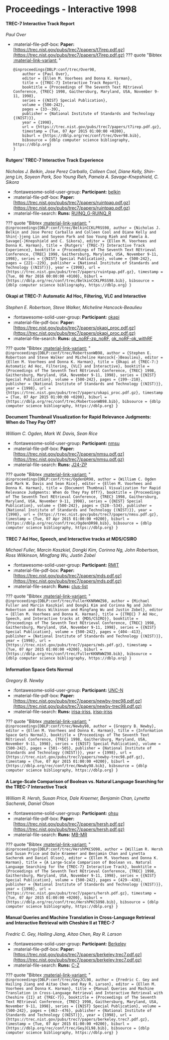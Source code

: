 # Proceedings - Interactive 1998 

#### TREC-7 Interactive Track Report

_Paul Over_

- :material-file-pdf-box: **Paper:** [https://trec.nist.gov/pubs/trec7/papers/t7irep.pdf.gz](https://trec.nist.gov/pubs/trec7/papers/t7irep.pdf.gz)
??? quote "Bibtex [:material-link-variant:](https://dblp.org/rec/conf/trec/Over98.bib) "
	```
	@inproceedings{DBLP:conf/trec/Over98,
		author = {Paul Over},
		editor = {Ellen M. Voorhees and Donna K. Harman},
		title = {{TREC-7} Interactive Track Report},
		booktitle = {Proceedings of The Seventh Text REtrieval Conference, {TREC} 1998, Gaithersburg, Maryland, USA, November 9-11, 1998},
		series = {{NIST} Special Publication},
		volume = {500-242},
		pages = {33--39},
		publisher = {National Institute of Standards and Technology {(NIST)}},
		year = {1998},
		url = {https://trec.nist.gov/pubs/trec7/papers/t7irep.pdf.gz},
		timestamp = {Tue, 07 Apr 2015 01:00:00 +0200},
		biburl = {https://dblp.org/rec/conf/trec/Over98.bib},
		bibsource = {dblp computer science bibliography, https://dblp.org}
	}
	```

#### Rutgers' TREC-7 Interactive Track Experience

_Nicholas J. Belkin, Jose Perez Carballo, Colleen Cool, Diane Kelly, Shin-jeng Lin, Soyeon Park, Soo Young Rieh, Pamela A. Savage-Knepshield, C. Sikora_

- :fontawesome-solid-user-group: **Participant:** [belkin](./participants.md#belkin)
- :material-file-pdf-box: **Paper:** [https://trec.nist.gov/pubs/trec7/papers/ruintpap.pdf.gz](https://trec.nist.gov/pubs/trec7/papers/ruintpap.pdf.gz)
- :material-file-search: **Runs:** [RUINQ_G-RUINQ_R](./runs.md#ruinq_g-ruinq_r)

??? quote "Bibtex [:material-link-variant:](https://dblp.org/rec/conf/trec/BelkinCCKLPRSS98.bib) "
	```
	@inproceedings{DBLP:conf/trec/BelkinCCKLPRSS98,
		author = {Nicholas J. Belkin and Jose Perez Carballo and Colleen Cool and Diane Kelly and Shin{-}jeng Lin and Soyeon Park and Soo Young Rieh and Pamela A. Savage{-}Knepshield and C. Sikora},
		editor = {Ellen M. Voorhees and Donna K. Harman},
		title = {Rutgers' {TREC-7} Interactive Track Experience},
		booktitle = {Proceedings of The Seventh Text REtrieval Conference, {TREC} 1998, Gaithersburg, Maryland, USA, November 9-11, 1998},
		series = {{NIST} Special Publication},
		volume = {500-242},
		pages = {221--229},
		publisher = {National Institute of Standards and Technology {(NIST)}},
		year = {1998},
		url = {https://trec.nist.gov/pubs/trec7/papers/ruintpap.pdf.gz},
		timestamp = {Tue, 08 Mar 2016 00:00:00 +0100},
		biburl = {https://dblp.org/rec/conf/trec/BelkinCCKLPRSS98.bib},
		bibsource = {dblp computer science bibliography, https://dblp.org}
	}
	```

#### Okapi at TREC-7: Automatic Ad Hoc, Filtering, VLC and Interactive

_Stephen E. Robertson, Steve Walker, Micheline Hancock-Beaulieu_

- :fontawesome-solid-user-group: **Participant:** [okapi](./participants.md#okapi)
- :material-file-pdf-box: **Paper:** [https://trec.nist.gov/pubs/trec7/papers/okapi_proc.pdf.gz](https://trec.nist.gov/pubs/trec7/papers/okapi_proc.pdf.gz)
- :material-file-search: **Runs:** [ok_noRF-zp_noRF](./runs.md#ok_norf-zp_norf), [ok_noRF-ok_withRF](./runs.md#ok_norf-ok_withrf)

??? quote "Bibtex [:material-link-variant:](https://dblp.org/rec/conf/trec/RobertsonWB98.bib) "
	```
	@inproceedings{DBLP:conf/trec/RobertsonWB98,
		author = {Stephen E. Robertson and Steve Walker and Micheline Hancock{-}Beaulieu},
		editor = {Ellen M. Voorhees and Donna K. Harman},
		title = {Okapi at {TREC-7:} Automatic Ad Hoc, Filtering, {VLC} and Interactive},
		booktitle = {Proceedings of The Seventh Text REtrieval Conference, {TREC} 1998, Gaithersburg, Maryland, USA, November 9-11, 1998},
		series = {{NIST} Special Publication},
		volume = {500-242},
		pages = {199--210},
		publisher = {National Institute of Standards and Technology {(NIST)}},
		year = {1998},
		url = {https://trec.nist.gov/pubs/trec7/papers/okapi_proc.pdf.gz},
		timestamp = {Tue, 07 Apr 2015 01:00:00 +0200},
		biburl = {https://dblp.org/rec/conf/trec/RobertsonWB98.bib},
		bibsource = {dblp computer science bibliography, https://dblp.org}
	}
	```

#### Document Thumbnail Visualization for Rapid Relevance Judgments: When  do They Pay Off?

_William C. Ogden, Mark W. Davis, Sean Rice_

- :fontawesome-solid-user-group: **Participant:** [nmsu](./participants.md#nmsu)
- :material-file-pdf-box: **Paper:** [https://trec.nist.gov/pubs/trec7/papers/nmsu.pdf.gz](https://trec.nist.gov/pubs/trec7/papers/nmsu.pdf.gz)
- :material-file-search: **Runs:** [J24-ZP](./runs.md#j24-zp)

??? quote "Bibtex [:material-link-variant:](https://dblp.org/rec/conf/trec/OgdenDR98.bib) "
	```
	@inproceedings{DBLP:conf/trec/OgdenDR98,
		author = {William C. Ogden and Mark W. Davis and Sean Rice},
		editor = {Ellen M. Voorhees and Donna K. Harman},
		title = {Document Thumbnail Visualization for Rapid Relevance Judgments: When do They Pay Off?},
		booktitle = {Proceedings of The Seventh Text REtrieval Conference, {TREC} 1998, Gaithersburg, Maryland, USA, November 9-11, 1998},
		series = {{NIST} Special Publication},
		volume = {500-242},
		pages = {528--534},
		publisher = {National Institute of Standards and Technology {(NIST)}},
		year = {1998},
		url = {https://trec.nist.gov/pubs/trec7/papers/nmsu.pdf.gz},
		timestamp = {Tue, 07 Apr 2015 01:00:00 +0200},
		biburl = {https://dblp.org/rec/conf/trec/OgdenDR98.bib},
		bibsource = {dblp computer science bibliography, https://dblp.org}
	}
	```

#### TREC 7 Ad Hoc, Speech, and Interactive tracks at MDS/CSIRO

_Michael Fuller, Marcin Kaszkiel, Dongki Kim, Corinna Ng, John Robertson, Ross Wilkinson, Mingfang Wu, Justin Zobel_

- :fontawesome-solid-user-group: **Participant:** [RMIT](./participants.md#rmit)
- :material-file-pdf-box: **Paper:** [https://trec.nist.gov/pubs/trec7/papers/mds.pdf.gz](https://trec.nist.gov/pubs/trec7/papers/mds.pdf.gz)
- :material-file-search: **Runs:** [clus-list](./runs.md#clus-list)

??? quote "Bibtex [:material-link-variant:](https://dblp.org/rec/conf/trec/FullerKKNRWWZ98.bib) "
	```
	@inproceedings{DBLP:conf/trec/FullerKKNRWWZ98,
		author = {Michael Fuller and Marcin Kaszkiel and Dongki Kim and Corinna Ng and John Robertson and Ross Wilkinson and Mingfang Wu and Justin Zobel},
		editor = {Ellen M. Voorhees and Donna K. Harman},
		title = {{TREC} 7 Ad Hoc, Speech, and Interactive tracks at {MDS/CSIRO}},
		booktitle = {Proceedings of The Seventh Text REtrieval Conference, {TREC} 1998, Gaithersburg, Maryland, USA, November 9-11, 1998},
		series = {{NIST} Special Publication},
		volume = {500-242},
		pages = {404--413},
		publisher = {National Institute of Standards and Technology {(NIST)}},
		year = {1998},
		url = {https://trec.nist.gov/pubs/trec7/papers/mds.pdf.gz},
		timestamp = {Tue, 07 Apr 2015 01:00:00 +0200},
		biburl = {https://dblp.org/rec/conf/trec/FullerKKNRWWZ98.bib},
		bibsource = {dblp computer science bibliography, https://dblp.org}
	}
	```

#### Information Space Gets Normal

_Gregory B. Newby_

- :fontawesome-solid-user-group: **Participant:** [UNC-N](./participants.md#unc-n)
- :material-file-pdf-box: **Paper:** [https://trec.nist.gov/pubs/trec7/papers/newby-trec98.pdf.gz](https://trec.nist.gov/pubs/trec7/papers/newby-trec98.pdf.gz)
- :material-file-search: **Runs:** [irisa-iriss](./runs.md#irisa-iriss), [irisp-iriss](./runs.md#irisp-iriss)

??? quote "Bibtex [:material-link-variant:](https://dblp.org/rec/conf/trec/Newby98.bib) "
	```
	@inproceedings{DBLP:conf/trec/Newby98,
		author = {Gregory B. Newby},
		editor = {Ellen M. Voorhees and Donna K. Harman},
		title = {Information Space Gets Normal},
		booktitle = {Proceedings of The Seventh Text REtrieval Conference, {TREC} 1998, Gaithersburg, Maryland, USA, November 9-11, 1998},
		series = {{NIST} Special Publication},
		volume = {500-242},
		pages = {501--505},
		publisher = {National Institute of Standards and Technology {(NIST)}},
		year = {1998},
		url = {https://trec.nist.gov/pubs/trec7/papers/newby-trec98.pdf.gz},
		timestamp = {Tue, 07 Apr 2015 01:00:00 +0200},
		biburl = {https://dblp.org/rec/conf/trec/Newby98.bib},
		bibsource = {dblp computer science bibliography, https://dblp.org}
	}
	```

#### A Large-Scale Comparison of Boolean vs. Natural Language Searching  for the TREC-7 Interactive Track

_William R. Hersh, Susan Price, Dale Kraemer, Benjamin Chan, Lynetta Sacherek, Daniel Olson_

- :fontawesome-solid-user-group: **Participant:** [ohsu](./participants.md#ohsu)
- :material-file-pdf-box: **Paper:** [https://trec.nist.gov/pubs/trec7/papers/hersh.pdf.gz](https://trec.nist.gov/pubs/trec7/papers/hersh.pdf.gz)
- :material-file-search: **Runs:** [MB-MR](./runs.md#mb-mr)

??? quote "Bibtex [:material-link-variant:](https://dblp.org/rec/conf/trec/HershPKCSO98.bib) "
	```
	@inproceedings{DBLP:conf/trec/HershPKCSO98,
		author = {William R. Hersh and Susan Price and Dale Kraemer and Benjamin Chan and Lynetta Sacherek and Daniel Olson},
		editor = {Ellen M. Voorhees and Donna K. Harman},
		title = {A Large-Scale Comparison of Boolean vs. Natural Language Searching for the {TREC-7} Interactive Track},
		booktitle = {Proceedings of The Seventh Text REtrieval Conference, {TREC} 1998, Gaithersburg, Maryland, USA, November 9-11, 1998},
		series = {{NIST} Special Publication},
		volume = {500-242},
		pages = {429--438},
		publisher = {National Institute of Standards and Technology {(NIST)}},
		year = {1998},
		url = {https://trec.nist.gov/pubs/trec7/papers/hersh.pdf.gz},
		timestamp = {Tue, 07 Apr 2015 01:00:00 +0200},
		biburl = {https://dblp.org/rec/conf/trec/HershPKCSO98.bib},
		bibsource = {dblp computer science bibliography, https://dblp.org}
	}
	```

#### Manual Queries and Machine Translation in Cross-Language Retrieval  and Interactive Retrieval with Cheshire II at TREC-7

_Fredric C. Gey, Hailing Jiang, Aitao Chen, Ray R. Larson_

- :fontawesome-solid-user-group: **Participant:** [Berkeley](./participants.md#berkeley)
- :material-file-pdf-box: **Paper:** [https://trec.nist.gov/pubs/trec7/papers/berkeley.trec7.pdf.gz](https://trec.nist.gov/pubs/trec7/papers/berkeley.trec7.pdf.gz)
- :material-file-search: **Runs:** [C-Z](./runs.md#c-z)

??? quote "Bibtex [:material-link-variant:](https://dblp.org/rec/conf/trec/GeyJCL98.bib) "
	```
	@inproceedings{DBLP:conf/trec/GeyJCL98,
		author = {Fredric C. Gey and Hailing Jiang and Aitao Chen and Ray R. Larson},
		editor = {Ellen M. Voorhees and Donna K. Harman},
		title = {Manual Queries and Machine Translation in Cross-Language Retrieval and Interactive Retrieval with Cheshire {II} at {TREC-7}},
		booktitle = {Proceedings of The Seventh Text REtrieval Conference, {TREC} 1998, Gaithersburg, Maryland, USA, November 9-11, 1998},
		series = {{NIST} Special Publication},
		volume = {500-242},
		pages = {463--476},
		publisher = {National Institute of Standards and Technology {(NIST)}},
		year = {1998},
		url = {https://trec.nist.gov/pubs/trec7/papers/berkeley.trec7.pdf.gz},
		timestamp = {Tue, 07 Apr 2015 01:00:00 +0200},
		biburl = {https://dblp.org/rec/conf/trec/GeyJCL98.bib},
		bibsource = {dblp computer science bibliography, https://dblp.org}
	}
	```

